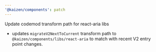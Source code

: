 ```yaml
---
'@kaizen/components': patch
---
```


Update codemod transform path for react-aria libs

- updates `migrateV2NextToCurrent` transform path to `@kaizen/components/libs/react-aria` to match with recent V2 entry point changes.
